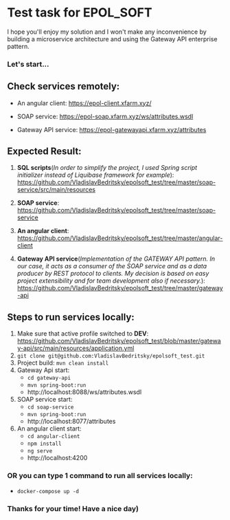 # Test task for EPOL_SOFT

I hope you'll enjoy my solution and I won't make any inconvenience by building a microservice architecture and using the Gateway API enterprise pattern.

### Let's start...

## Check services remotely:
  * An angular client: https://epol-client.xfarm.xyz/
  
  * SOAP service: https://epol-soap.xfarm.xyz/ws/attributes.wsdl
  
  * Gateway API service: https://epol-gatewayapi.xfarm.xyz/attributes

## Expected Result:

1) **SQL scripts**(_In order to simplify the project, I used Spring script initializer instead of Liquibase framework for example_): 
        https://github.com/VladislavBedritsky/epolsoft_test/tree/master/soap-service/src/main/resources
               
2) **SOAP service**: 
        https://github.com/VladislavBedritsky/epolsoft_test/tree/master/soap-service 
        
3) **An angular client**:
        https://github.com/VladislavBedritsky/epolsoft_test/tree/master/angular-client
        
4) **Gateway API service**(_Implementation of the GATEWAY API pattern. In our case, it acts as a consumer of the SOAP service and as a data producer by REST protocol to clients. My decision is based on easy project extensibility and for team development also if necessary._):
        https://github.com/VladislavBedritsky/epolsoft_test/tree/master/gateway-api
        
## Steps to run services locally:
    
1) Make sure that active profile switched to **DEV**:
    https://github.com/VladislavBedritsky/epolsoft_test/blob/master/gateway-api/src/main/resources/application.yml
2) `git clone git@github.com:VladislavBedritsky/epolsoft_test.git`
3) Project build: 
    `mvn clean install`
4) Gateway Api start:
    * `cd gateway-api`
    * `mvn spring-boot:run`
    * http://localhost:8088/ws/attributes.wsdl
5) SOAP service start:
    * `cd soap-service`
    * `mvn spring-boot:run`
    * http://localhost:8077/attributes
6) An angular client start:
    * `cd angular-client`
    * `npm install`
    * `ng serve`     
    * http://localhost:4200
    
 ### OR you can type 1 command to run all services locally:
 * `docker-compose up -d`       
 
 ### Thanks for your time! Have a nice day)
         
